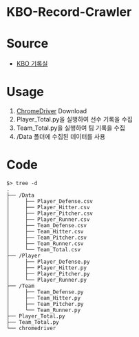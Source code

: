 # KBO-Record-Crawler

# Source
- [KBO 기록실](https://www.koreabaseball.com/Record/Player/HitterBasic/Basic1.aspx)

# Usage
1. [ChromeDriver](https://chromedriver.chromium.org/downloads) Download
2. Player_Total.py을 실행하여 선수 기록을 수집
3. Team_Total.py을 실행하여 팀 기록을 수집
4. /Data 폴더에 수집된 데이터를 사용

# Code
```
$> tree -d
.
├── /Data
│     ├── Player_Defense.csv
│     ├── Player_Hitter.csv
│     ├── Player_Pitcher.csv
│     ├── Player_Runner.csv
│     ├── Team_Defense.csv
│     ├── Team_Hitter.csv
│     ├── Team_Pitcher.csv
│     ├── Team_Runner.csv
│     └── Team_Total.csv
├── /Player
│     ├── Player_Defense.py
│     ├── Player_Hitter.py
│     ├── Player_Pitcher.py
│     └── Player_Runner.py
├── /Team
│     ├── Team_Defense.py
│     ├── Team_Hitter.py
│     ├── Team_Pitcher.py
│     └── Team_Runner.py
├── Player_Total.py
├── Team_Total.py
└── chromedriver
```